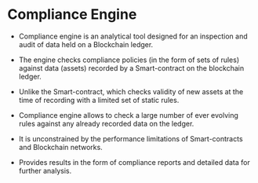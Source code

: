 # Compliance Engine

* Compliance engine is an analytical tool designed for an inspection and audit of data held on a Blockchain ledger.

* The engine checks compliance policies (in the form of sets of rules) against data (assets) recorded by a Smart-contract on the blockchain ledger.

* Unlike the Smart-contract, which checks validity of new assets at the time of recording with a limited set of static rules.

* Compliance engine allows to check a large number of ever evolving rules against any already recorded data on the ledger.

* It is unconstrained by the performance limitations of Smart-contracts and Blockchain networks.

* Provides results in the form of compliance reports and detailed data for further analysis.


